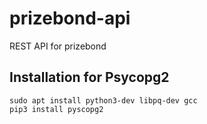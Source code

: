 # prizebond-api
REST API for prizebond 
## Installation for Psycopg2
```
sudo apt install python3-dev libpq-dev gcc
pip3 install pyscopg2
```